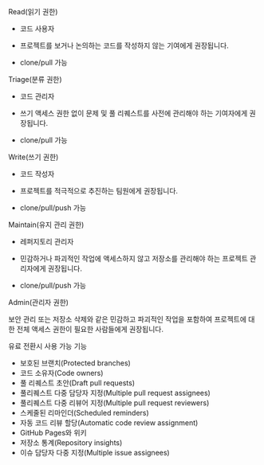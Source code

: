 Read(읽기 권한)

- 코드 사용자

- 프로젝트를 보거나 논의하는 코드를 작성하지 않는 기여에게 권장됩니다.

- clone/pull 가능



Triage(분류 권한)

- 코드 관리자

- 쓰기 액세스 권한 없이 문제 및 풀 리퀘스트를 사전에 관리해야 하는 기여자에게 권장됩니다.

- clone/pull 가능



Write(쓰기 권한)

- 코드 작성자

- 프로젝트를 적극적으로 추진하는 팀원에게 권장됩니다.

- clone/pull/push 가능



Maintain(유지 관리 권한)

- 레퍼지토리 관리자

- 민감하거나 파괴적인 작업에 액세스하지 않고 저장소를 관리해야 하는 프로젝트 관리자에게 권장됩니다.

- clone/pull/push 가능



Admin(관리자 권한)

보안 관리 또는 저장소 삭제와 같은 민감하고 파괴적인 작업을 포함하여 프로젝트에 대한 전체 액세스 권한이 필요한 사람들에게 권장됩니다.



유료 전환시 사용 가능 기능

- 보호된 브랜치(Protected branches)
- 코드 소유자(Code owners)
- 풀 리퀘스트 초안(Draft pull requests)
- 풀리퀘스트 다중 담당자 지정(Multiple pull request assignees)
- 풀리퀘스트 다중 리뷰어 지정(Multiple pull request reviewers)
- 스케줄된 리마인더(Scheduled reminders)
- 자동 코드 리뷰 할당(Automatic code review assignment)
- GitHub Pages와 위키
- 저장소 통계(Repository insights)
- 이슈 담당자 다중 지정(Multiple issue assignees)